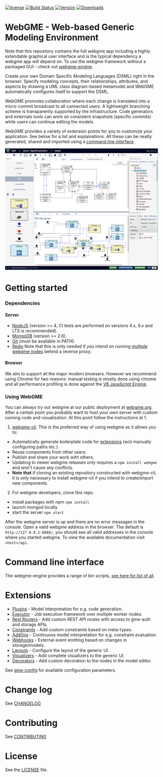 [![license](https://img.shields.io/github/license/mashape/apistatus.svg?maxAge=2592000)](https://opensource.org/licenses/MIT)
[![Build Status](https://travis-ci.org/webgme/webgme.svg?branch=master)](https://travis-ci.org/webgme/webgme)
[![Version](https://badge.fury.io/js/webgme.svg)](https://www.npmjs.com/package/webgme)
[![Downloads](http://img.shields.io/npm/dm/webgme.svg?style=flat)](http://img.shields.io/npm/dm/webgme.svg?style=flat)

# WebGME - Web-based Generic Modeling Environment

Note that this repository contains the full webgme app including a highly extendable graphical user interface and is the typical dependency a webgme app will depend on.
To use the webgme framework without a packaged GUI - check out [webgme-engine](https://github.com/webgme/webgme-engine).

Create your own Domain Specific Modeling Languages (DSML) right in the browser. Specify modeling concepts, their relationships, attributes, and aspects by drawing a UML class diagram-based metamodel and WebGME automatically configures itself to support the DSML.

WebGME promotes collaboration where each change is translated into a micro-commit broadcast to all connected users. A lightweight branching scheme is transparently supported by the infrastructure. Code generators and externals tools can work on consistent snapshots (specific commits) while users can continue editing the models.

WebGME provides a variety of extension points for you to customize your application. See below for a list and explainations. All these can be neatly generated, shared and imported using a [command line interface](https://github.com/webgme/webgme-cli).

![WebGME-User-Interface](img/UI_2.11.1.png "WebGME UI - try it out at https://webgme.org")

# Getting started

### Dependencies
#### Server
 - [NodeJS](https://nodejs.org/) (version >= 4, CI tests are performed on versions 4.x, 6.x and LTS is recommended).
 - [MongoDB](https://www.mongodb.com/) (version >= 2.6).
 - [Git](https://git-scm.com) (must be available in PATH).
 - [Redis](https://redis.io/) Note that this is only needed if you intend on running [multiple webgme nodes](https://github.com/webgme/webgme/wiki/Multiple-Nodes) behind a reverse proxy.

#### Browser
We aim to support all the major modern browsers. However we recommend using Chrome for two reasons: manual testing is mostly done using chrome and all performance profiling is done against the [V8 JavaScript Engine](https://en.wikipedia.org/wiki/V8_(JavaScript_engine)).

### Using WebGME
You can always try out webgme at our public deployment at [webgme.org](https://webgme.org). After a certain point you probably want to host your own server with custom running code and visualization. At this point follow the instructions at 1.

1. [webgme-cli](https://github.com/webgme/webgme-cli). This is the preferred way of using webgme as it allows you to:
 * Automatically generate boilerplate code for [extensions](#extensions) (w/o manually configuring paths etc.).
 * Reuse components from other users.
 * Publish and share your work with others.
 * Updating to newer webgme releases only requires a `npm install webgme` and won't cause any conflicts.
 * **Note that** if cloning an existing repository constructed with webgme-cli, it is only necessary to install webgme-cli if you intend to create/import new components.

2. For webgme developers, clone this repo.
 * install packages with npm `npm install`
 * launch mongod locally
 * start the server `npm start`

After the webgme server is up and there are no error messages in the console. Open a valid webgme address in the browser. The default is `http://127.0.0.1:8888/`, you should see all valid addresses in the console where you started webgme.
To view the available documentation visit `<host>/api`.

# Command line interface

The webgme-engine provides a range of bin scripts, [see here for list of all](https://github.com/webgme/webgme-engine#command-line-interface).

# Extensions
* [Plugins](https://github.com/webgme/webgme/wiki/GME-Plugins) - Model interpretation for e.g. code generation.
* [Executor](https://github.com/webgme/webgme/wiki/GME-Executor-Framework) - Job execution framework over multiple worker nodes.
* [Rest Routers](https://github.com/webgme/webgme/wiki/REST-Routers) - Add custom REST API routes with access to gme-auth and storage APIs.
* [Constraints](https://github.com/webgme/webgme/wiki/GME-Constraints) - Add custom constraints based on meta-types.
* [AddOns](https://github.com/webgme/webgme/wiki/GME-Add-Ons) - Continuous model interpretation for e.g. constraint evaluation.
* [Webhooks](https://github.com/webgme/webgme/wiki/GME-WebHooks) - External event emitting based on changes in storage/models.
* [Layouts](./src/client/js/Layouts/DefaultLayout) - Configure the layout of the generic UI.
* [Visualizers](https://github.com/webgme/webgme/wiki/GME-Visualizers) - Add complete visualizers to the generic UI.
* [Decorators](https://github.com/webgme/webgme/wiki/GME-Decorators) - Add custom decoration to the nodes in the model editor.

See [gme-config](./config/README.md) for available configuration parameters.

# Change log
See [CHANGELOG](./CHANGELOG.md)

# Contributing
See [CONTRIBUTING](./CONTRIBUTING.md)

# License
See the [LICENSE](LICENSE) file.
